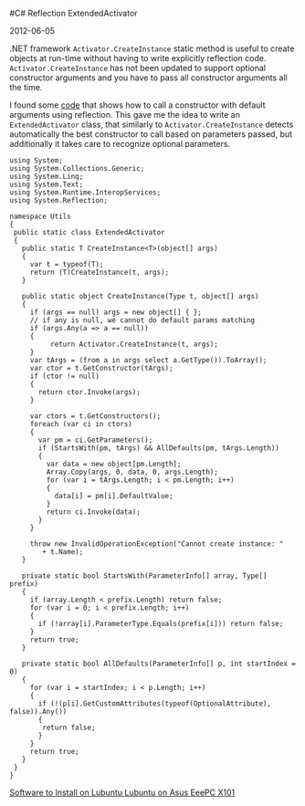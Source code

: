#C\# Reflection ExtendedActivator

2012-06-05

<!--- tags: csharp -->

.NET framework `Activator.CreateInstance` static method is useful to create objects at run-time without having to write explicitly reflection code. `Activator.CreateInstance` has not been updated to support optional constructor arguments and you have to pass all constructor arguments all the time.

I found some [code](https://gist.github.com/454424) that shows how to call a constructor with default arguments using reflection. This gave me the idea to write an `ExtendedActivator` class, that similarly to `Activator.CreateInstance` detects automatically the best constructor to call based on parameters passed, but additionally it takes care to recognize optional parameters.

```
using System;
using System.Collections.Generic;
using System.Linq;
using System.Text;
using System.Runtime.InteropServices;
using System.Reflection;

namespace Utils
{
 public static class ExtendedActivator
 {
   public static T CreateInstance<T>(object[] args)
   {
     var t = typeof(T);
     return (T)CreateInstance(t, args);
   }

   public static object CreateInstance(Type t, object[] args)
   {
     if (args == null) args = new object[] { };
     // if any is null, we cannot do default params matching
     if (args.Any(a => a == null))
     {
          return Activator.CreateInstance(t, args);
     }
     var tArgs = (from a in args select a.GetType()).ToArray();
     var ctor = t.GetConstructor(tArgs);
     if (ctor != null)
     {
       return ctor.Invoke(args);
     }

     var ctors = t.GetConstructors();
     foreach (var ci in ctors)
     {
       var pm = ci.GetParameters();
       if (StartsWith(pm, tArgs) && AllDefaults(pm, tArgs.Length))
       {
         var data = new object[pm.Length];
         Array.Copy(args, 0, data, 0, args.Length);
         for (var i = tArgs.Length; i < pm.Length; i++)
         {
           data[i] = pm[i].DefaultValue;
         }
         return ci.Invoke(data);
       }
     }

     throw new InvalidOperationException("Cannot create instance: "
     	+ t.Name);
   }

   private static bool StartsWith(ParameterInfo[] array, Type[] prefix)
   {
     if (array.Length < prefix.Length) return false;
     for (var i = 0; i < prefix.Length; i++)
     {
       if (!array[i].ParameterType.Equals(prefix[i])) return false;
     }
     return true;
   }

   private static bool AllDefaults(ParameterInfo[] p, int startIndex = 0)
   {
     for (var i = startIndex; i < p.Length; i++)
     {
       if (!(p[i].GetCustomAttributes(typeof(OptionalAttribute), false)).Any())
       {
        return false;
       }
     }
     return true;
   }
 }
}
```

<ins class='nfooter'><a id='fprev' href='#blog/2012/2012-06-06-Software-to-Install-on-Lubuntu.md'>Software to Install on Lubuntu</a> <a id='fnext' href='#blog/2012/2012-06-04-Lubuntu-on-Asus-EeePC-X101.md'>Lubuntu on Asus EeePC X101</a></ins>
